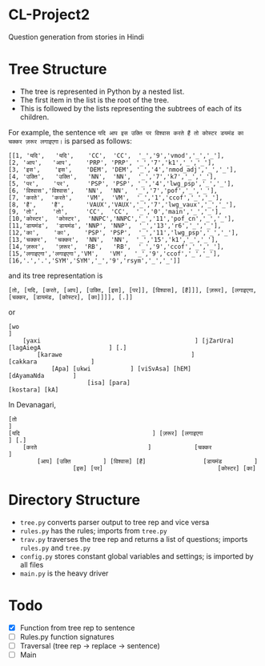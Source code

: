 # CL-Project2
Question generation from stories in Hindi

# Tree Structure
* The tree is represented in Python by a nested list.
* The first item in the list is the root of the tree.
* This is followed by the lists representing the subtrees of each of its children.

For example, the sentence `यदि आप इस उक्ति पर विश्वास करते हैं तो कोस्टर डयमंड का चक्कर ज़रूर लगाइएगा।` is parsed as follows:
```
[[1, 'यदि',   'यदि',    'CC',  'CC',  '_','9','vmod','_','_'],
[2, 'आप',   'आप',    'PRP', 'PRP', '_','7','k1','_','_'],
[3, 'इस',    'इस',    'DEM', 'DEM', '_','4','nmod_adj','_','_'],
[4, 'उक्ति',   'उक्ति',   'NN',  'NN',  '_','7','k7','_','_'],
[5, 'पर',    'पर',     'PSP', 'PSP', '_','4','lwg_psp','_','_'],
[6, 'विश्वास','विश्वास',   'NN',  'NN',  '_','7','pof','_','_'],
[7, 'करते',  'करते',    'VM',  'VM',  '_','1','ccof','_','_'],
[8, 'हैं',    'हैं',      'VAUX','VAUX','_','7','lwg_vaux','_','_'],
[9, 'तो',    'तो',     'CC',  'CC',  '_','0','main','_','_'],
[10,'कोस्टर',  'कोस्टर',  'NNPC','NNPC','_','11','pof_cn','_','_'],
[11,'डायमंड',  'डायमंड', 'NNP', 'NNP',  '_','13','r6','_','_'],
[12,'का',    'का',    'PSP', 'PSP',  '_','11','lwg_psp','_','_'],
[13,'चक्कर',  'चक्कर',  'NN',  'NN',  '_','15','k1','_','_'],
[14,'ज़रूर',   'ज़रूर',  'RB',   'RB',  '_','9','ccof','_','_'],
[15,'लगाइएगा','लगाइएगा','VM',   'VM',  '_','9','ccof','_','_'],
[16,'.','.','SYM','SYM','_','9','rsym','_','_']]
```
and its tree representation is
```
[तो, [यदि, [करते, [आप], [उक्ति, [इस], [पर]], [विश्वास], [हैं]]], [ज़रूर], [लगाइएगा, [चक्कर, [डायमंड, [कोस्टर], [का]]]], [.]]
```
or
```
[wo                                                                                              ]
    [yaxi                                           ] [jZarUra] [lagAiegA                   ] [.]
        [karawe                                    ]                [cakkara               ]
            [Apa] [ukwi           ] [viSvAsa] [hEM]                     [dAyamaNda        ]
                      [isa] [para]                                          [kostara] [kA]
```
In Devanagari,
```
[तो                                                                          ]
[यदि                                     ] [ज़रूर] [लगाइएगा                ] [.]
    [करते                               ]            [चक्कर             ]
        [आप] [उक्ति         ] [विश्वास] [हैं]                [डायमंड         ]
                  [इस] [पर]                                [कोस्टर] [का]
```

# Directory Structure
* `tree.py` converts parser output to tree rep and vice versa
* `rules.py` has the rules; imports from `tree.py`
* `trav.py` traverses the tree rep and returns a list of questions; imports `rules.py` and `tree.py`
* `config.py` stores constant global variables and settings; is imported by all files
* `main.py` is the heavy driver

# Todo
- [x] Function from tree rep to sentence
- [ ] Rules.py function signatures
- [ ] Traversal (tree rep -> replace -> sentence)
- [ ] Main
